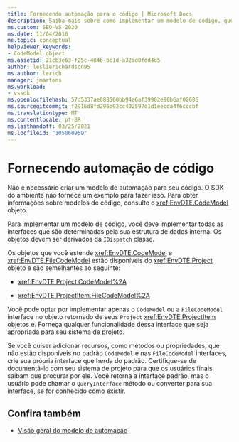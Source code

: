 ```yaml
---
title: Fornecendo automação para o código | Microsoft Docs
description: Saiba mais sobre como implementar um modelo de código, que requer a implementação de interfaces que são determinadas pela sua estrutura de dados interna.
ms.custom: SEO-VS-2020
ms.date: 11/04/2016
ms.topic: conceptual
helpviewer_keywords:
- CodeModel object
ms.assetid: 21cb3e63-f25c-404b-bc1d-a32ad0fdd4d5
author: leslierichardson95
ms.author: lerich
manager: jmartens
ms.workload:
- vssdk
ms.openlocfilehash: 57d5337ae088560bb94a6af39902e90b6af02686
ms.sourcegitcommit: f2916d8fd296b92cc402597d1d1eecda4f6cccbf
ms.translationtype: MT
ms.contentlocale: pt-BR
ms.lasthandoff: 03/25/2021
ms.locfileid: "105060959"
---
```

# <a name="providing-automation-for-code"></a>Fornecendo automação de código
Não é necessário criar um modelo de automação para seu código. O SDK do ambiente não fornece um exemplo para fazer isso. Para obter informações sobre modelos de código, consulte o <xref:EnvDTE.CodeModel> objeto.

 Para implementar um modelo de código, você deve implementar todas as interfaces que são determinadas pela sua estrutura de dados interna. Os objetos devem ser derivados da `IDispatch` classe.

 Os objetos que você estende <xref:EnvDTE.CodeModel> e <xref:EnvDTE.FileCodeModel> estão disponíveis do <xref:EnvDTE.Project> objeto e são semelhantes ao seguinte:

- <xref:EnvDTE.Project.CodeModel%2A>

- <xref:EnvDTE.ProjectItem.FileCodeModel%2A>

 Você pode optar por implementar apenas o `CodeModel` ou a `FileCodeModel` interface no objeto retornado de seus `Project` <xref:EnvDTE.ProjectItem> objetos e. Forneça qualquer funcionalidade dessa interface que seja apropriada para seu sistema de projeto.

 Se você quiser adicionar recursos, como métodos ou propriedades, que não estão disponíveis no padrão `CodeModel` e nas `FileCodeModel` interfaces, crie sua própria interface que herda do padrão. Certifique-se de documentá-lo com seu sistema de projeto para que os usuários finais saibam que procurar por ele. Você retorna a interface padrão, mas o usuário pode chamar o `QueryInterface` método ou converter para sua interface, se for conhecido como existir.

## <a name="see-also"></a>Confira também
- [Visão geral do modelo de automação](../../extensibility/internals/automation-model-overview.md)
